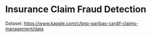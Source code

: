 # Insurance Claim Fraud Detection

Dataset: https://www.kaggle.com/c/bnp-paribas-cardif-claims-management/data
